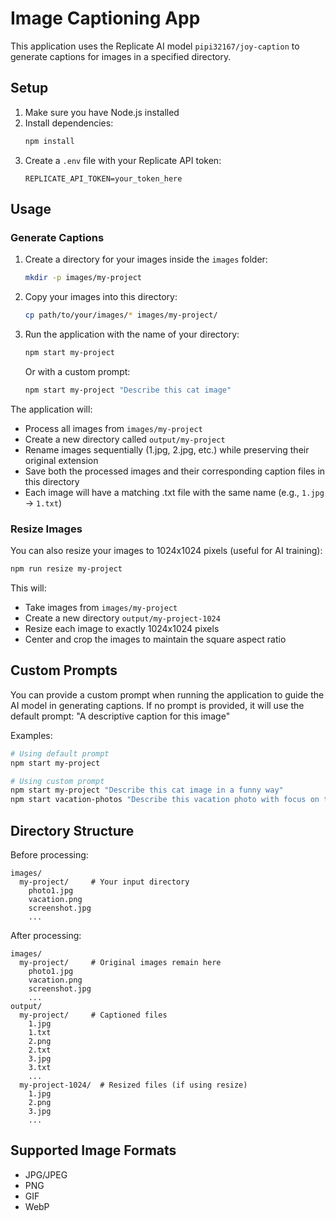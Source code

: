 # Image Captioning App

This application uses the Replicate AI model `pipi32167/joy-caption` to generate captions for images in a specified directory.

## Setup

1. Make sure you have Node.js installed
2. Install dependencies:
   ```bash
   npm install
   ```
3. Create a `.env` file with your Replicate API token:
   ```
   REPLICATE_API_TOKEN=your_token_here
   ```

## Usage

### Generate Captions

1. Create a directory for your images inside the `images` folder:
   ```bash
   mkdir -p images/my-project
   ```

2. Copy your images into this directory:
   ```bash
   cp path/to/your/images/* images/my-project/
   ```

3. Run the application with the name of your directory:
   ```bash
   npm start my-project
   ```

   Or with a custom prompt:
   ```bash
   npm start my-project "Describe this cat image"
   ```

The application will:
- Process all images from `images/my-project`
- Create a new directory called `output/my-project`
- Rename images sequentially (1.jpg, 2.jpg, etc.) while preserving their original extension
- Save both the processed images and their corresponding caption files in this directory
- Each image will have a matching .txt file with the same name (e.g., `1.jpg` → `1.txt`)

### Resize Images

You can also resize your images to 1024x1024 pixels (useful for AI training):

```bash
npm run resize my-project
```

This will:
- Take images from `images/my-project`
- Create a new directory `output/my-project-1024`
- Resize each image to exactly 1024x1024 pixels
- Center and crop the images to maintain the square aspect ratio

## Custom Prompts

You can provide a custom prompt when running the application to guide the AI model in generating captions. If no prompt is provided, it will use the default prompt: "A descriptive caption for this image"

Examples:
```bash
# Using default prompt
npm start my-project

# Using custom prompt
npm start my-project "Describe this cat image in a funny way"
npm start vacation-photos "Describe this vacation photo with focus on the location"
```

## Directory Structure

Before processing:
```
images/
  my-project/     # Your input directory
    photo1.jpg
    vacation.png
    screenshot.jpg
    ...
```

After processing:
```
images/
  my-project/     # Original images remain here
    photo1.jpg
    vacation.png
    screenshot.jpg
    ...
output/
  my-project/     # Captioned files
    1.jpg
    1.txt
    2.png
    2.txt
    3.jpg
    3.txt
    ...
  my-project-1024/  # Resized files (if using resize)
    1.jpg
    2.png
    3.jpg
    ...
```

## Supported Image Formats

- JPG/JPEG
- PNG
- GIF
- WebP